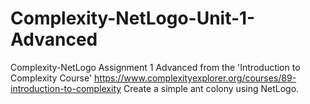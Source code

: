 # Complexity-NetLogo-Unit-1-Advanced
Complexity-NetLogo Assignment 1 Advanced from the 'Introduction to Complexity Course' https://www.complexityexplorer.org/courses/89-introduction-to-complexity Create a simple ant colony using NetLogo.
